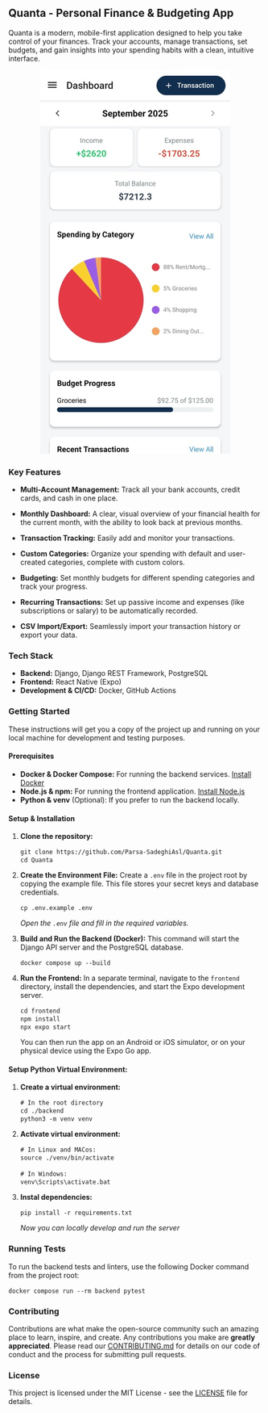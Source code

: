## Quanta - Personal Finance & Budgeting App
Quanta is a modern, mobile-first application designed to help you take control of your finances. Track your accounts, manage transactions, set budgets, and gain insights into your spending habits with a clean, intuitive interface.

<p align="center">
  <img src=".github/images/Screenshot(1).jpg" alt="Screenshot of Dashboard"/>
</p>

### Key Features

* **Multi-Account Management:** Track all your bank accounts, credit cards, and cash in one place.

* **Monthly Dashboard:** A clear, visual overview of your financial health for the current month, with the ability to look back at previous months.
* **Transaction Tracking:** Easily add and monitor your transactions.
* **Custom Categories:** Organize your spending with default and user-created categories, complete with custom colors.
* **Budgeting:** Set monthly budgets for different spending categories and track your progress.
* **Recurring Transactions:** Set up passive income and expenses (like subscriptions or salary) to be automatically recorded.
* **CSV Import/Export:** Seamlessly import your transaction history or export your data.

### Tech Stack

* **Backend:** Django, Django REST Framework, PostgreSQL
* **Frontend:** React Native (Expo)
* **Development & CI/CD:** Docker, GitHub Actions

### Getting Started

These instructions will get you a copy of the project up and running on your local machine for development and testing purposes.

#### Prerequisites

* **Docker & Docker Compose:** For running the backend services. [Install Docker](https://docs.docker.com/get-docker/)
* **Node.js & npm:** For running the frontend application. [Install Node.js](https://nodejs.org/)
* **Python & venv** (Optional): If you prefer to run the backend locally.

#### Setup & Installation

1.  **Clone the repository:**
    ```
    git clone https://github.com/Parsa-SadeghiAsl/Quanta.git
    cd Quanta
    ```

2.  **Create the Environment File:**
    Create a `.env` file in the project root by copying the example file. This file stores your secret keys and database credentials.
    ```
    cp .env.example .env
    ```
    *Open the `.env` file and fill in the required variables.*

3.  **Build and Run the Backend (Docker):**
    This command will start the Django API server and the PostgreSQL database.
    ```
    docker compose up --build
    ```

4.  **Run the Frontend:**
    In a separate terminal, navigate to the `frontend` directory, install the dependencies, and start the Expo development server.
    ```
    cd frontend
    npm install
    npx expo start
    ```
    You can then run the app on an Android or iOS simulator, or on your physical device using the Expo Go app.

#### Setup Python Virtual Environment:

1. **Create a virtual environment:**
    ```
    # In the root directory 
    cd ./backend
    python3 -m venv venv
    ```
2. **Activate virtual environment:**
    ```
    # In Linux and MACos:
    source ./venv/bin/activate

    # In Windows:
    venv\Scripts\activate.bat
    ```
3. **Instal dependencies:**
    ```
    pip install -r requirements.txt
    ```
    *Now you can locally develop and run the server*

### Running Tests

To run the backend tests and linters, use the following Docker command from the project root:
```
docker compose run --rm backend pytest
```

### Contributing

Contributions are what make the open-source community such an amazing place to learn, inspire, and create. Any contributions you make are **greatly appreciated**. Please read our [CONTRIBUTING.md](CONTRIBUTING.md) for details on our code of conduct and the process for submitting pull requests.

### License
This project is licensed under the MIT License - see the [LICENSE](LICENSE) file for details.
